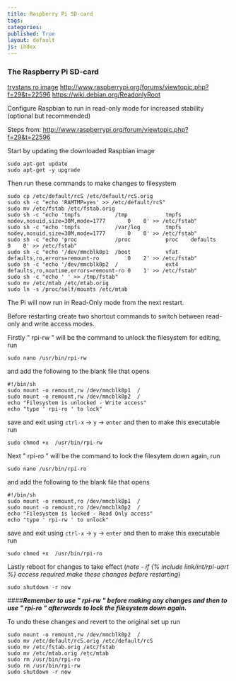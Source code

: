 ```yaml
---
title: Raspberry Pi SD-card
tags: 
categories: 
published: True
layout: default
js: index
---
```


### The Raspberry Pi SD-card

[trystans ro image](http://openenergymonitor.org/emon/node/4283)
http://www.raspberrypi.org/forums/viewtopic.php?f=29&t=22596
https://wiki.debian.org/ReadonlyRoot


Configure Raspbian to run in read-only mode for increased stability (optional but recommended)

Steps from: http://www.raspberrypi.org/forum/viewtopic.php?f=29&t=22596


Start by updating the downloaded Raspbian image
    
    sudo apt-get update
    sudo apt-get -y upgrade
    
Then run these commands to make changes to filesystem  
    
    sudo cp /etc/default/rcS /etc/default/rcS.orig
    sudo sh -c "echo 'RAMTMP=yes' >> /etc/default/rcS"
    sudo mv /etc/fstab /etc/fstab.orig
    sudo sh -c "echo 'tmpfs           /tmp            tmpfs   nodev,nosuid,size=30M,mode=1777       0    0' >> /etc/fstab"
    sudo sh -c "echo 'tmpfs           /var/log        tmpfs   nodev,nosuid,size=30M,mode=1777       0    0' >> /etc/fstab"
    sudo sh -c "echo 'proc            /proc           proc    defaults                              0    0' >> /etc/fstab"
    sudo sh -c "echo '/dev/mmcblk0p1  /boot           vfat    defaults,ro,errors=remount-ro         0    2' >> /etc/fstab"
    sudo sh -c "echo '/dev/mmcblk0p2  /               ext4    defaults,ro,noatime,errors=remount-ro 0    1' >> /etc/fstab"
    sudo sh -c "echo ' ' >> /tmp/fstab"
    sudo mv /etc/mtab /etc/mtab.orig
    sudo ln -s /proc/self/mounts /etc/mtab
    
The Pi will now run in Read-Only mode from the next restart.

Before restarting create two shortcut commands to switch between read-only and write access modes.

Firstly " rpi-rw " will be the command to unlock the filesystem for editing, run

    sudo nano /usr/bin/rpi-rw
    
and add the following to the blank file that opens

    #!/bin/sh
    sudo mount -o remount,rw /dev/mmcblk0p1  /
    sudo mount -o remount,rw /dev/mmcblk0p2  /
    echo "Filesystem is unlocked - Write access"
    echo "type ' rpi-ro ' to lock"
    
save and exit using `ctrl-x` -> `y` -> `enter` and then to make this executable run

    sudo chmod +x  /usr/bin/rpi-rw

Next " rpi-ro " will be the command to lock the filesytem down again, run

    sudo nano /usr/bin/rpi-ro
    
and add the following to the blank file that opens

    #!/bin/sh
    sudo mount -o remount,ro /dev/mmcblk0p1  /
    sudo mount -o remount,ro /dev/mmcblk0p2  /
    echo "Filesystem is locked - Read Only access"
    echo "type ' rpi-rw ' to unlock"
    
save and exit using `ctrl-x` -> `y` -> `enter` and then to make this executable run

    sudo chmod +x  /usr/bin/rpi-ro
    
Lastly reboot for changes to take effect (*note - if  {% include link/int/rpi-uart %} access required make these changes before restarting*)

    sudo shutdown -r now
    
####***Remember to use " rpi-rw " before making any changes and then to use " rpi-ro " afterwards to lock the filesystem down again.***

To undo these changes and revert to the original set up run
    
    sudo mount -o remount,rw /dev/mmcblk0p2  /
    sudo mv /etc/default/rcS.orig /etc/default/rcS
    sudo mv /etc/fstab.orig /etc/fstab
    sudo mv /etc/mtab.orig /etc/mtab
    sudo rm /usr/bin/rpi-ro
    sudo rm /usr/bin/rpi-rw
    sudo shutdown -r now
    
    
    
    
